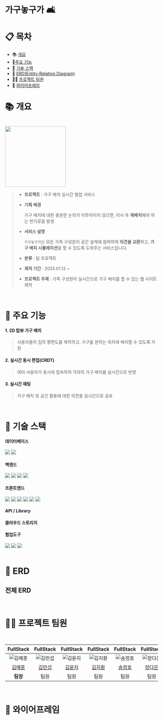# 가구놓구가 🛋️
# :clipboard: 목차

- :books: <a href="#outline">개요</a>
- 📌<a href="#function">주요 기능</a>
- :wrench: <a href="#tech">기술 스택</a>
- :scroll: <a href="#erd">ERD(Entity-Relation Diagram)</a>
- 💁‍♂️ <a href="#team">프로젝트 팀원</a>
- :bookmark_tabs: <a href="#frame">와이어프레임</a>
  

# :books: <a name="outline">개요</a>
<br/>
<img src="https://github.com/user-attachments/assets/09a0d908-bce8-4b56-9e88-b798a466525d" width=200/>

> - **프로젝트** : 가구 배치 실시간 협업 서비스
>
> - **기획 배경**
>
>   가구 배치에 대한 충분한 논의가 이루어지지 않으면, 이사 후 **재배치**해야 하는 번거로움 발생
>
> - **서비스 설명**
>
>   `가구놓구가`는 모든 가족 구성원이 공간 설계에 참여하여 **의견을 교환**하고, **가구 배치 시뮬레이션**을 할 수 있도록 도와주는 서비스입니다.
>    
> - **분류** : 팀 프로젝트
>
> - **제작 기간** : 2025.01.13 ~ 
>
> - **프로젝트 주제** : 가족 구성원이 실시간으로 가구 배치를 할 수 있는 웹 사이트 제작

<br/>

# 📌 <a name="function">주요 기능</a>
<h4>1. 2D 탑뷰 가구 배치</h4>

> 사용자들이 집의 평면도를 제작하고, 가구를 원하는 위치에 배치할 수 있도록 지원
<h4>2. 실시간 동시 편집(CRDT)</h4>

> 여러 사용자가 동시에 접속하여 각자의 가구 배치를 실시간으로 반영
<h4>3. 실시간 채팅</h4>

> 가구 배치 및 공간 활용에 대한 의견을 실시간으로 공유
<br/>

# :wrench: <a name="tech">기술 스택</a>
<h4>데이터베이스</h4>
<div align="left">
   <img src="https://img.shields.io/badge/mysql-4479A1?style=for-the-badge&logo=mysql&logoColor=white">
   <img src="https://img.shields.io/badge/Redis-DC382D?style=for-the-badge&logo=redis&logoColor=white" />
</div> 
<h4>백엔드</h4>
<div align="left">
    <img src="https://img.shields.io/badge/JAVA-007396?style=for-the-badge&logo=Java&logoColor=white"/>
     <img src="https://img.shields.io/badge/Spring Boot-6DB33F?style=for-the-badge&logo=springboot&logoColor=white" />
    <img src="https://img.shields.io/badge/Spring Security-6DB33F?style=for-the-badge&logo=springsecurity&logoColor=white" />
    <img src="https://img.shields.io/badge/MyBatis-232F3E?style=for-the-badge&logo=mybatis&logoColor=white" />
</div>
</div> 
<h4>프론트엔드</h4>
<div align="left">
  <img src="https://img.shields.io/badge/vue.js-4FC08D?style=for-the-badge&logo=vuedotjs&logoColor=white">
   <img src="https://img.shields.io/badge/HTML5-E34F26?style=for-the-badge&logo=HTML5&logoColor=white"/>
   <img src="https://img.shields.io/badge/CSS3-1572B6?style=for-the-badge&logo=CSS3&logoColor=white"/>
     <img src="https://img.shields.io/badge/JAVASCRIPT-F7DF1E?style=for-the-badge&logo=javascript&logoColor=white"/>
   <img src="https://img.shields.io/badge/bootstrap-7952B3?style=for-the-badge&logo=bootstrap&logoColor=white" />
     <img src="https://img.shields.io/badge/Axios-5A29E4?style=for-the-badge&logo=axios&logoColor=white">
</div>
<h4>API / Library</h4>

</div>
<h4>클라우드 스토리지</h4>

<h4>협업도구</h4>
<div align="left">
<img src="https://img.shields.io/badge/gitlab-FC6D26?style=for-the-badge&logo=gitlab&logoColor=white" />
<img src="https://img.shields.io/badge/Jira-0052CC?style=for-the-badge&logo=jirasoftware&logoColor=white" />
<img src="https://img.shields.io/badge/Notion-000000?style=for-the-badge&logo=Notion&logoColor=white" />

</div><br/>

# :scroll: <a name="erd">ERD</a>

## 전체 ERD

<br/>

# 💁‍♂️ <a name="team"> 프로젝트 팀원</a>
<div><br/>

|FullStack|FullStack|FullStack|FullStack|FullStack|FullStack|
|:---:|:---:|:---:|:---:|:---:|:---:|
| ![김예훈](https://postfiles.pstatic.net/MjAyNTAxMTZfMjY5/MDAxNzM3MDE2OTA0ODUx.Zhs4mXav2H4jQc7OREqk1XFAwfcspxPIAiR8CqjgMM4g.2V3kh5GmL7vTJ6Xj-s-soxpCeUO5nTtiqm489Y7OCQQg.JPEG/%EA%B9%80%EC%98%88%ED%9B%88.jpg?type=w773)| ![김민섭](https://postfiles.pstatic.net/MjAyNTAxMTZfMjY5/MDAxNzM3MDE2OTA0ODUx.Zhs4mXav2H4jQc7OREqk1XFAwfcspxPIAiR8CqjgMM4g.2V3kh5GmL7vTJ6Xj-s-soxpCeUO5nTtiqm489Y7OCQQg.JPEG/%EA%B9%80%EC%98%88%ED%9B%88.jpg?type=w773)| ![김윤지](https://github.com/user-attachments/assets/d71f573b-dd2b-4c96-ae3d-b6ffa9f674b7)| ![김지환](https://github.com/user-attachments/assets/bf94648c-a9c0-451a-91ef-749d5e72447f)| ![송정호](https://github.com/user-attachments/assets/df4aefe3-e86c-4f19-a8b3-127bdaa7b214)| ![장다은](https://github.com/user-attachments/assets/21692154-d943-4e75-bdf3-c320a57dded4) |
|[김예훈](https://github.com/yhkimox)|[김민섭](https://github.com/TrexVsTank)|[김윤지](https://github.com/ximvamom)|[김지환](https://github.com/gits79)|[송정호](https://github.com/yhkimox)|[장다은](https://github.com/boriaegi)|
|**팀장**|팀원|팀원|팀원|팀원|팀원|

</div><br/>

# :bookmark_tabs: <a name="frame">와이어프레임</a>
<br/>


